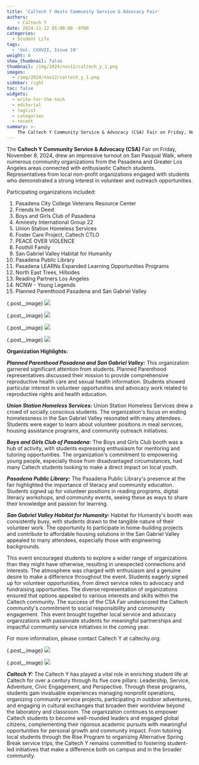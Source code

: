 ```yaml
---
title: 'Caltech Y Hosts Community Service & Advocacy Fair'
authors:
    - Caltech Y
date: 2024-11-12 05:00:00 -0700
categories:
  - Student Life
tags:
  - 'Vol. CXXVII, Issue 19'
weight: 0
show_thumbnail: false
thumbnail: /img/2024/nov12/caltech_y_1.png
images:
  - /img/2024/nov12/caltech_y_1.png
sidebar: right
toc: false
widgets:
  - write-for-the-tech
  - editorial
  - taglist
  - categories
  - recent
summary: >-
    The Caltech Y Community Service & Advocacy (CSA) Fair on Friday, November 8, 2024, drew an impressive turnout on San Pasqual Walk...
---
```


The **Caltech Y Community Service & Advocacy (CSA)** Fair on Friday, November 8, 2024, drew an impressive turnout on San Pasqual Walk, where numerous community organizations from the Pasadena and Greater Los Angeles areas connected with enthusiastic Caltech students. Representatives from local non-profit organizations engaged with students who demonstrated a strong interest in volunteer and outreach opportunities.

Participating organizations included:

1. Pasadena City College Veterans Resource Center
2. Friends In Deed
3. Boys and Girls Club of Pasadena
4. Amnesty International Group 22
5. Union Station Homeless Services
6. Foster Care Project, Caltech CTLO
7. PEACE OVER VIOLENCE
8. Foothill Family
9. San Gabriel Valley Habitat for Humanity
10. Pasadena Public Library
11. Pasadena LEARNs Expanded Learning Opportunities Programs
12. North East Trees, Hillsides
13. Reading Partners Los Angeles
14. NCNW - Young Legends
15. Planned Parenthood Pasadena and San Gabriel Valley

{.post__image}
![](/img/2024/nov12/caltech_y_1.png)

{.post__image}
![](/img/2024/nov12/caltech_y_2.png)

{.post__image}
![](/img/2024/nov12/caltech_y_3.png)

{.post__image}
![](/img/2024/nov12/caltech_y_4.png)

**Organization Highlights:**

***Planned Parenthood Pasadena and San Gabriel Valley:*** This organization garnered significant attention from students. Planned Parenthood representatives discussed their mission to provide comprehensive reproductive health care and sexual health information. Students showed particular interest in volunteer opportunities and advocacy work related to reproductive rights and health education.

***Union Station Homeless Services:*** Union Station Homeless Services drew a crowd of socially conscious students. The organization's focus on ending homelessness in the San Gabriel Valley resonated with many attendees. Students were eager to learn about volunteer positions in meal services, housing assistance programs, and community outreach initiatives.

***Boys and Girls Club of Pasadena:*** The Boys and Girls Club booth was a hub of activity, with students expressing enthusiasm for mentoring and tutoring opportunities. The organization's commitment to empowering young people, especially those from disadvantaged circumstances, had many Caltech students looking to make a direct impact on local youth.

***Pasadena Public Library:*** The Pasadena Public Library's presence at the fair highlighted the importance of literacy and community education. Students signed up for volunteer positions in reading programs, digital literacy workshops, and community events, seeing these as ways to share their knowledge and passion for learning.

***San Gabriel Valley Habitat for Humanity:*** Habitat for Humanity's booth was consistently busy, with students drawn to the tangible nature of their volunteer work. The opportunity to participate in home-building projects and contribute to affordable housing solutions in the San Gabriel Valley appealed to many attendees, especially those with engineering backgrounds.

This event encouraged students to explore a wider range of organizations than they might have otherwise, resulting in unexpected connections and interests. The atmosphere was charged with enthusiasm and a genuine desire to make a difference throughout the event. Students eagerly signed up for volunteer opportunities, from direct service roles to advocacy and fundraising opportunities. The diverse representation of organizations ensured that options appealed to various interests and skills within the Caltech community. The success of the CSA Fair underscored the Caltech community's commitment to social responsibility and community engagement. This event brought together local service and advocacy organizations with passionate students for meaningful partnerships and impactful community service initiatives in the coming year.

For more information, please contact Caltech Y at caltechy.org.

{.post__image}
![](/img/2024/nov12/caltech_y_5.png)

{.post__image}
![](/img/2024/nov12/caltech_y_6.png)

***Caltech Y:*** The Caltech Y has played a vital role in enriching student life at Caltech for over a century through its five core pillars: Leadership, Service, Adventure, Civic Engagement, and Perspective. Through these programs, students gain invaluable experiences managing nonprofit operations, organizing community service projects, participating in outdoor adventures, and engaging in cultural exchanges that broaden their worldview beyond the laboratory and classroom. The organization continues to empower Caltech students to become well-rounded leaders and engaged global citizens, complementing their rigorous academic pursuits with meaningful opportunities for personal growth and community impact. From tutoring local students through the Rise Program to organizing Alternative Spring Break service trips, the Caltech Y remains committed to fostering student-led initiatives that make a difference both on campus and in the broader community.